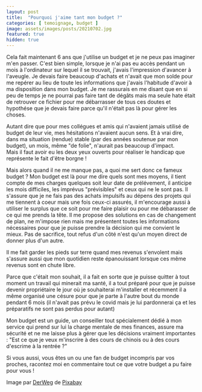 ```yaml
---
layout: post
title:  "Pourquoi j'aime tant mon budget ?"
categories: [ temoignage, budget ]
image: assets/images/posts/20210702.jpg
featured: true
hidden: true
---
```


Cela fait maintenant 6 ans que j'utilise un budget et je ne peux pas imaginer m'en passer. C'est bien simple, lorsque je n'ai pas eu accès pendant un mois à l'ordinateur sur lequel il se trouvait, j'avais l'impression d'avancer à l'aveugle. Je devais faire beaucoup d'achats et n'avait que mon solde pour me repérer au lieu de toute les informations que j'avais l'habitude d'avoir à ma disposition dans mon budget. Je me rassurais en me disant que en si peu de temps je ne pourrai pas faire tant de dégâts mais ma seule hate était de retrouver ce fichier pour me débarrasser de tous ces doutes et hypothése que je devais faire parce qu'il n'était pas là pour gérer les choses.

Autant dire que pour mes collégues et amis qui n'avaient jamais utilisé de budget de leur vie, mes hésitations n'avaient aucun sens. Et à vrai dire, dans ma situation (rendue) stable (par des années soutenue par mon budget), un mois, même "de folie", n'aurait pas beaucoup d'impact.  
Mais il faut avoir eu les deux yeux ouverts pour réaliser le handicap que représente le fait d'être borgne ! 

Mais alors quand il ne me manque pas, a quoi me sert donc ce fameux budget ? 
Mon budget est là pour me dire quels sont mes moyens, il tient compte de mes charges quelques soit leur date de prélévement, il anticipe les mois difficiles, les imprévus "prévisibles" et ceux qui ne le sont pas. 
Il s'assure que je ne fais pas des achats impulsifs au dépens des projets qui me tiennent à coeur mais une fois ceux-ci assurés, il m'encourage aussi à utiliser le surplus que ce soit pour me faire plaisir ou pour me débarasser de ce qui me prends la tête.
Il me propose des solutions en cas de changement de plan, ne m'impose rien mais me présentent toutes les informations nécessaires pour que je puisse prendre la décision qui me convient le mieux. Pas de sacrifice, tout refus d'un côté n'est qu'un moyen direct de donner plus d'un autre.

Il me fait garder les pieds sur terre quand mes revenus s'envolent mais s'assure aussi que mon quotidien reste épanouissant lorsque ces même revenus sont en chute libre.

Parce que c'était mon souhait, il a fait en sorte que je puisse quitter à tout moment un travail qui minerait ma santé, il a tout préparé pour que je puisse devenir propriétaire le jour où je souhaiterai m'installer et récemment il a même organisé une césure pour que je parte à l'autre bout du monde pendant 6 mois (il n'avait pas prévu le covid mais je lui pardonnerai ça et les préparatifs ne sont pas perdus pour autant) 

Mon budget est un guide, un conseiller tout spécialement dédié à mon service qui prend sur lui la charge mentale de mes finances, assure ma sécurité et ne me laisse plus à gérer que les décisions vraiment importantes : "Est ce que je veux m'inscrire à des cours de chinois ou à des cours d'escrime à la rentrée ?"


Si vous aussi, vous êtes un ou une fan de budget incompris par vos proches, racontez moi en commentaire tout ce que votre budget a pu faire pour vous !


Image par <a href="https://pixabay.com/fr/users/derweg-7520060/?utm_source=link-attribution&amp;utm_medium=referral&amp;utm_campaign=image&amp;utm_content=6320719">DerWeg</a> de <a href="https://pixabay.com/fr/?utm_source=link-attribution&amp;utm_medium=referral&amp;utm_campaign=image&amp;utm_content=6320719">Pixabay</a>
